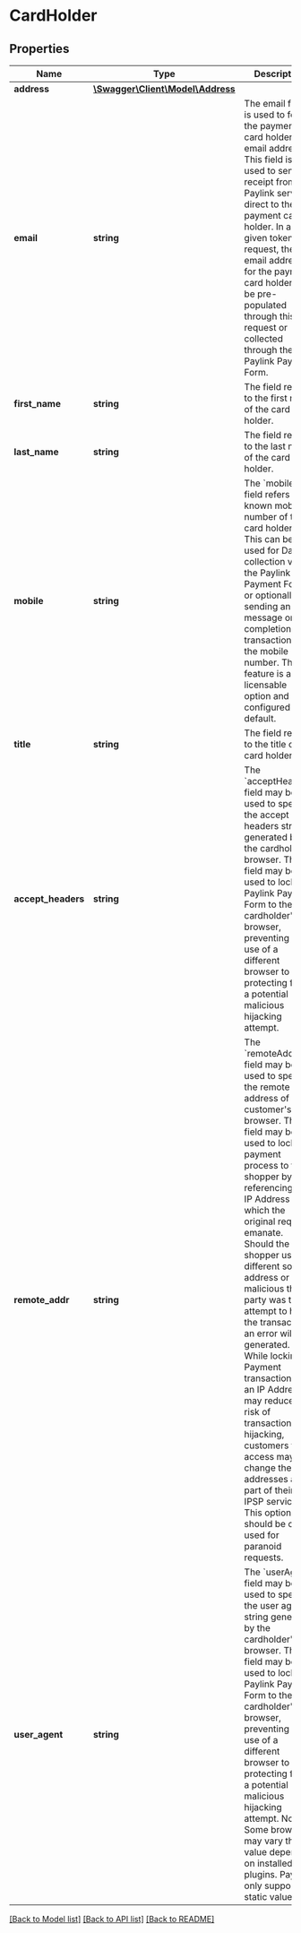 # CardHolder

## Properties
Name | Type | Description | Notes
------------ | ------------- | ------------- | -------------
**address** | [**\Swagger\Client\Model\Address**](Address.md) |  | [optional] 
**email** | **string** | The email field is used to for the payment card holder&#39;s email address. This field is used to send a receipt from the Paylink service direct to the payment card holder. In any given token request, the email address for the payment card holder may be pre-populated through this request or collected through the Paylink Payment Form. | [optional] 
**first_name** | **string** | The field refers to the first name of the card holder. | [optional] 
**last_name** | **string** | The field refers to the last name of the card holder. | [optional] 
**mobile** | **string** | The &#x60;mobile&#x60; field refers to a known mobile number of the card holder. This can be used for Data collection via the Paylink Payment Form; or optionally sending an SMS message on completion of a transaction to the mobile number. This feature is a licensable option and is not configured by default. | [optional] 
**title** | **string** | The field refers to the title of the card holder. | [optional] 
**accept_headers** | **string** | The &#x60;acceptHeaders&#x60; field may be used to specify the accept headers string generated by the cardholder&#39;s browser. This field may be used to lock the Paylink Payment Form to the cardholder&#39;s browser, preventing the use of a different browser to or protecting from a potential malicious hijacking attempt. | [optional] 
**remote_addr** | **string** | The &#x60;remoteAddr&#x60; field may be used to specify the remote IP address of the customer&#39;s browser. This field may be used to lock the payment process to the shopper by referencing the IP Address from which the original requests emanate. Should the shopper use a different source address or a malicious third party was to attempt to hijack the transaction, an error will be generated. While locking a Payment transaction to an IP Address may reduce the risk of transaction hijacking, customers that access may change their IP addresses as part of their IPSP service. This option should be only used for paranoid requests. | [optional] 
**user_agent** | **string** | The &#x60;userAgent&#x60; field may be used to specify the user agent string generated by the cardholder&#39;s browser. This field may be used to lock the Paylink Payment Form to the cardholder&#39;s browser, preventing the use of a different browser to or protecting from a potential malicious hijacking attempt. Note: Some browsers may vary this value depending on installed plugins. Paylink only supports static values. | [optional] 

[[Back to Model list]](../README.md#documentation-for-models) [[Back to API list]](../README.md#documentation-for-api-endpoints) [[Back to README]](../README.md)


